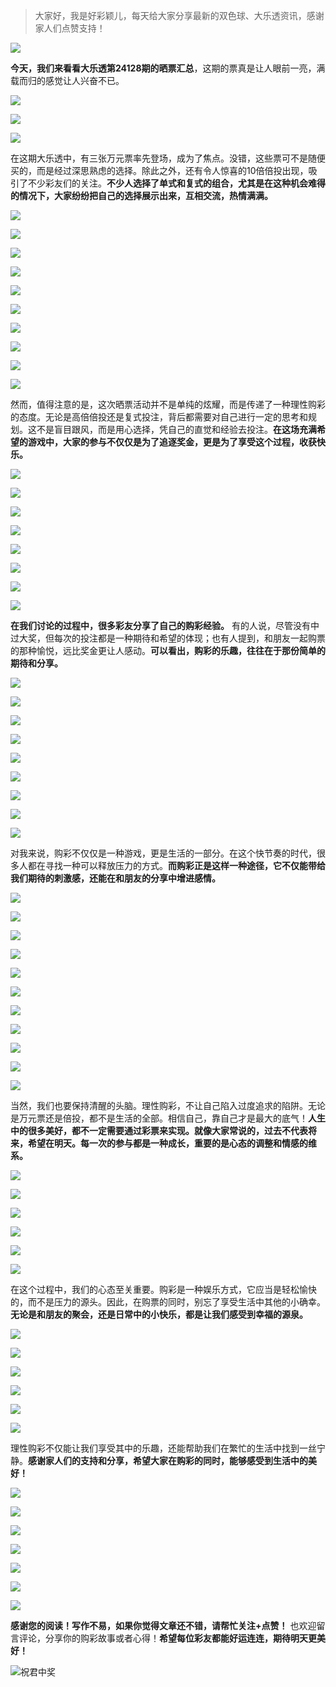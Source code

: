 
> 大家好，我是好彩颖儿，每天给大家分享最新的双色球、大乐透资讯，感谢家人们点赞支持！

![](https://cdn.jsdelivr.net/gh/wangwenjie1314/PicCDN/2024-7-12/1720763627240-image.png)


**今天，我们来看看大乐透第24128期的晒票汇总**，这期的票真是让人眼前一亮，满载而归的感觉让人兴奋不已。

![](https://cdn.jsdelivr.net/gh/wangwenjie1314/PicCDN/2024-11-4/1730701441929-image.png)



![](https://cdn.jsdelivr.net/gh/wangwenjie1314/PicCDN/2024-11-4/1730711482638-image.png)



![](https://cdn.jsdelivr.net/gh/wangwenjie1314/PicCDN/2024-11-4/1730701143100-image.png)

在这期大乐透中，有三张万元票率先登场，成为了焦点。没错，这些票可不是随便买的，而是经过深思熟虑的选择。除此之外，还有令人惊喜的10倍倍投出现，吸引了不少彩友们的关注。**不少人选择了单式和复式的组合，尤其是在这种机会难得的情况下，大家纷纷把自己的选择展示出来，互相交流，热情满满。**


![](https://cdn.jsdelivr.net/gh/wangwenjie1314/PicCDN/2024-11-4/1730701151748-image.png)


![](https://cdn.jsdelivr.net/gh/wangwenjie1314/PicCDN/2024-11-4/1730701171382-image.png)

![](https://cdn.jsdelivr.net/gh/wangwenjie1314/PicCDN/2024-11-4/1730701164557-image.png)

![](https://cdn.jsdelivr.net/gh/wangwenjie1314/PicCDN/2024-11-4/1730701191681-image.png)

![](https://cdn.jsdelivr.net/gh/wangwenjie1314/PicCDN/2024-11-4/1730701180393-image.png)

![](https://cdn.jsdelivr.net/gh/wangwenjie1314/PicCDN/2024-11-4/1730701202030-image.png)


![](https://cdn.jsdelivr.net/gh/wangwenjie1314/PicCDN/2024-11-4/1730701229201-image.png)

![](https://cdn.jsdelivr.net/gh/wangwenjie1314/PicCDN/2024-11-4/1730701237153-image.png)


![](https://cdn.jsdelivr.net/gh/wangwenjie1314/PicCDN/2024-11-4/1730701255700-image.png)

![](https://cdn.jsdelivr.net/gh/wangwenjie1314/PicCDN/2024-11-4/1730701248701-image.png)





然而，值得注意的是，这次晒票活动并不是单纯的炫耀，而是传递了一种理性购彩的态度。无论是高倍倍投还是复式投注，背后都需要对自己进行一定的思考和规划。这不是盲目跟风，而是用心选择，凭自己的直觉和经验去投注。**在这场充满希望的游戏中，大家的参与不仅仅是为了追逐奖金，更是为了享受这个过程，收获快乐。**


![](https://cdn.jsdelivr.net/gh/wangwenjie1314/PicCDN/2024-11-4/1730701266309-image.png)



![](https://cdn.jsdelivr.net/gh/wangwenjie1314/PicCDN/2024-11-4/1730701275755-image.png)


![](https://cdn.jsdelivr.net/gh/wangwenjie1314/PicCDN/2024-11-4/1730701210758-image.png)


![](https://cdn.jsdelivr.net/gh/wangwenjie1314/PicCDN/2024-11-4/1730701424875-image.png)


![](https://cdn.jsdelivr.net/gh/wangwenjie1314/PicCDN/2024-11-4/1730702222056-image.png)


![](https://cdn.jsdelivr.net/gh/wangwenjie1314/PicCDN/2024-11-4/1730701220567-image.png)


![](https://cdn.jsdelivr.net/gh/wangwenjie1314/PicCDN/2024-11-4/1730701285138-image.png)


![](https://cdn.jsdelivr.net/gh/wangwenjie1314/PicCDN/2024-11-4/1730701295315-image.png)



**在我们讨论的过程中，很多彩友分享了自己的购彩经验。** 有的人说，尽管没有中过大奖，但每次的投注都是一种期待和希望的体现；也有人提到，和朋友一起购票的那种愉悦，远比奖金更让人感动。**可以看出，购彩的乐趣，往往在于那份简单的期待和分享。**


![](https://cdn.jsdelivr.net/gh/wangwenjie1314/PicCDN/2024-11-4/1730702160622-image.png)

![](https://cdn.jsdelivr.net/gh/wangwenjie1314/PicCDN/2024-11-4/1730702155346-image.png)



![](https://cdn.jsdelivr.net/gh/wangwenjie1314/PicCDN/2024-11-4/1730702085234-image.png)


![](https://cdn.jsdelivr.net/gh/wangwenjie1314/PicCDN/2024-11-4/1730702114239-image.png)


![](https://cdn.jsdelivr.net/gh/wangwenjie1314/PicCDN/2024-11-4/1730702094722-image.png)


![](https://cdn.jsdelivr.net/gh/wangwenjie1314/PicCDN/2024-11-4/1730702106823-image.png)

![](https://cdn.jsdelivr.net/gh/wangwenjie1314/PicCDN/2024-11-4/1730702100596-image.png)

![](https://cdn.jsdelivr.net/gh/wangwenjie1314/PicCDN/2024-11-4/1730702137566-image.png)

![](https://cdn.jsdelivr.net/gh/wangwenjie1314/PicCDN/2024-11-4/1730702146442-image.png)


对我来说，购彩不仅仅是一种游戏，更是生活的一部分。在这个快节奏的时代，很多人都在寻找一种可以释放压力的方式。**而购彩正是这样一种途径，它不仅能带给我们期待的刺激感，还能在和朋友的分享中增进感情。**


![](https://cdn.jsdelivr.net/gh/wangwenjie1314/PicCDN/2024-11-4/1730702195351-image.png)

![](https://cdn.jsdelivr.net/gh/wangwenjie1314/PicCDN/2024-11-4/1730702189353-image.png)

![](https://cdn.jsdelivr.net/gh/wangwenjie1314/PicCDN/2024-11-4/1730702167545-image.png)

![](https://cdn.jsdelivr.net/gh/wangwenjie1314/PicCDN/2024-11-4/1730702177822-image.png)

![](https://cdn.jsdelivr.net/gh/wangwenjie1314/PicCDN/2024-11-4/1730702172977-image.png)


![](https://cdn.jsdelivr.net/gh/wangwenjie1314/PicCDN/2024-11-4/1730702130403-image.png)


![](https://cdn.jsdelivr.net/gh/wangwenjie1314/PicCDN/2024-11-4/1730701974926-image.png)


![](https://cdn.jsdelivr.net/gh/wangwenjie1314/PicCDN/2024-11-4/1730702122108-image.png)


![](https://cdn.jsdelivr.net/gh/wangwenjie1314/PicCDN/2024-11-4/1730702004801-image.png)

![](https://cdn.jsdelivr.net/gh/wangwenjie1314/PicCDN/2024-11-4/1730701981769-image.png)

![](https://cdn.jsdelivr.net/gh/wangwenjie1314/PicCDN/2024-11-4/1730702011197-image.png)


当然，我们也要保持清醒的头脑。理性购彩，不让自己陷入过度追求的陷阱。无论是万元票还是倍投，都不是生活的全部。相信自己，靠自己才是最大的底气！**人生中的很多美好，都不一定需要通过彩票来实现。就像大家常说的，过去不代表将来，希望在明天。每一次的参与都是一种成长，重要的是心态的调整和情感的维系。**


![](https://cdn.jsdelivr.net/gh/wangwenjie1314/PicCDN/2024-11-4/1730702038167-image.png)

![](https://cdn.jsdelivr.net/gh/wangwenjie1314/PicCDN/2024-11-4/1730702032081-image.png)

![](https://cdn.jsdelivr.net/gh/wangwenjie1314/PicCDN/2024-11-4/1730702017840-image.png)

![](https://cdn.jsdelivr.net/gh/wangwenjie1314/PicCDN/2024-11-4/1730702024851-image.png)

![](https://cdn.jsdelivr.net/gh/wangwenjie1314/PicCDN/2024-11-4/1730702077635-image.png)

![](https://cdn.jsdelivr.net/gh/wangwenjie1314/PicCDN/2024-11-4/1730711465842-image.png)


在这个过程中，我们的心态至关重要。购彩是一种娱乐方式，它应当是轻松愉快的，而不是压力的源头。因此，在购票的同时，别忘了享受生活中其他的小确幸。**无论是和朋友的聚会，还是日常中的小快乐，都是让我们感受到幸福的源泉。**


![](https://cdn.jsdelivr.net/gh/wangwenjie1314/PicCDN/2024-11-4/1730711418117-image.png)

![](https://cdn.jsdelivr.net/gh/wangwenjie1314/PicCDN/2024-11-4/1730711423039-image.png)


![](https://cdn.jsdelivr.net/gh/wangwenjie1314/PicCDN/2024-11-4/1730711438867-image.png)


![](https://cdn.jsdelivr.net/gh/wangwenjie1314/PicCDN/2024-11-4/1730711454852-image.png)

![](https://cdn.jsdelivr.net/gh/wangwenjie1314/PicCDN/2024-11-4/1730711447580-image.png)


![](https://cdn.jsdelivr.net/gh/wangwenjie1314/PicCDN/2024-11-4/1730711520525-image.png)


理性购彩不仅能让我们享受其中的乐趣，还能帮助我们在繁忙的生活中找到一丝宁静。**感谢家人们的支持和分享，希望大家在购彩的同时，能够感受到生活中的美好！**


![](https://cdn.jsdelivr.net/gh/wangwenjie1314/PicCDN/2024-11-4/1730701330768-image.png)


![](https://cdn.jsdelivr.net/gh/wangwenjie1314/PicCDN/2024-11-4/1730701304389-image.png)


![](https://cdn.jsdelivr.net/gh/wangwenjie1314/PicCDN/2024-11-4/1730701311875-image.png)


![](https://cdn.jsdelivr.net/gh/wangwenjie1314/PicCDN/2024-11-4/1730701357252-image.png)


![](https://cdn.jsdelivr.net/gh/wangwenjie1314/PicCDN/2024-11-4/1730701523627-image.png)


![](https://cdn.jsdelivr.net/gh/wangwenjie1314/PicCDN/2024-11-4/1730701319587-image.png)

![](https://cdn.jsdelivr.net/gh/wangwenjie1314/PicCDN/2024-11-4/1730701343305-image.png)



**感谢您的阅读！写作不易，如果你觉得文章还不错，请帮忙关注+点赞！** 也欢迎留言评论，分享你的购彩故事或者心得！**希望每位彩友都能好运连连，期待明天更美好！**

![祝君中奖](https://cdn.jsdelivr.net/gh/wangwenjie1314/PicCDN/2024-8-15/1723703020184-image.png)